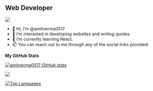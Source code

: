 Web Developer
-------------

![](https://komarev.com/ghpvc/?username=amitverma0517&color=blue)  


- 👋 Hi, I’m @amitverma0517
- 👀 I’m interested in developing websites and writing quotes.
- 🌱 I’m currently learning React.
- 📫 You can reach out to me through any of the social links provided.

<!---
amitverma0517/amitverma0517 is a ✨ special ✨ repository because its `README.md` (this file) appears on your GitHub profile.
You can click the Preview link to take a look at your changes.
--->
<b>My GitHub Stats</b>

<a href="http://www.github.com/amitverma0517"><img src="https://github-readme-stats.vercel.app/api?username=amitverma0517&show_icons=true&hide=&count_private=true&title_color=0891b2&text_color=ffffff&icon_color=0891b2&bg_color=1c1917&hide_border=true&show_icons=true" alt="amitverma0517 GitHub stats" /></a>

<a href="http://www.github.com/amitverma0517"><img src="https://github-readme-streak-stats.herokuapp.com/?user=amitverma0517&stroke=ffffff&background=1c1917&ring=0891b2&fire=0891b2&currStreakNum=ffffff&currStreakLabel=0891b2&sideNums=ffffff&sideLabels=ffffff&dates=ffffff&hide_border=true" /></a>

<a href="https://github.com/amitverma0517" align="left"><img src="https://github-readme-stats.vercel.app/api/top-langs/?username=amitverma0517&langs_count=10&title_color=0891b2&text_color=ffffff&icon_color=0891b2&bg_color=1c1917&hide_border=true&locale=en&custom_title=Top%20%Languages" alt="Top Languages" /></a>
